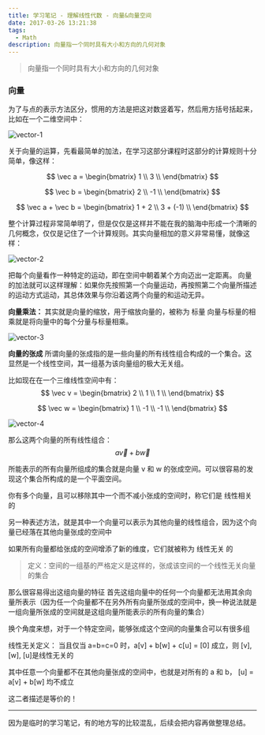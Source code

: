 ```yaml
---
title: 学习笔记 - 理解线性代数 - 向量&向量空间 
date: 2017-03-26 13:21:38
tags:
  - Math
description: 向量指一个同时具有大小和方向的几何对象
---
```


> 向量指一个同时具有大小和方向的几何对象

### 向量
为了与点的表示方法区分，惯用的方法是把这对数竖着写，然后用方括号括起来，比如在一个二维空间中：

![vector-1][1]

关于向量的运算，先看最简单的加法，在学习这部分课程时这部分的计算规则十分简单，像这样：

$$
        \vec a = 
        \begin{bmatrix}
        1 \\
        3 \\
        \end{bmatrix}
$$

$$
        \vec b = 
        \begin{bmatrix}
        2 \\
        -1 \\
        \end{bmatrix}
$$

$$
        \vec a + \vec b =  
        \begin{bmatrix}
        1 + 2 \\
        3 + (-1) \\
        \end{bmatrix}
$$

整个计算过程非常简单明了，但是仅仅是这样并不能在我的脑海中形成一个清晰的几何概念，仅仅是记住了一个计算规则。其实向量相加的意义非常易懂，就像这样：

![vector-2][2]

把每个向量看作一种特定的运动，即在空间中朝着某个方向迈出一定距离。
向量的加法就可以这样理解：如果你先按照第一个向量运动，再按照第二个向量所描述的运动方式运动，其总体效果与你沿着这两个向量的和运动无异。

**向量乘法：**
其实就是向量的缩放，用于缩放向量的，被称为 标量
向量与标量的相乘就是将向量中的每个分量与标量相乘。

![vector-3][3]

**向量的张成**
所谓向量的张成指的是一些向量的所有线性组合构成的一个集合。这显然是一个线性空间，其一组基为该向量组的极大无关组。

比如现在在一个三维线性空间中有：
$$
        \vec v = 
        \begin{bmatrix}
        2 \\
        1 \\
        1 \\
        \end{bmatrix}
$$

$$
        \vec w = 
        \begin{bmatrix}
        1 \\
        -1 \\
        -1 \\
        \end{bmatrix}
$$

![vector-4][4]

那么这两个向量的所有线性组合：
$$ a \vec v + b \vec w $$

所能表示的所有向量所组成的集合就是向量 v 和 w 的张成空间。可以很容易的发现这个集合所构成的是一个平面空间。

你有多个向量，且可以移除其中一个而不减小张成的空间时，称它们是 线性相关 的

另一种表述方法，就是其中一个向量可以表示为其他向量的线性组合，因为这个向量已经落在其他向量张成的空间中

如果所有向量都给张成的空间增添了新的维度，它们就被称为 线性无关 的

> 定义：空间的一组基的严格定义是这样的，张成该空间的一个线性无关向量的集合

那么很容易得出这组向量的特征
首先这组向量中的任何一个向量都无法用其余向量所表示（因为任一个向量都不在另外所有向量所张成的空间中，换一种说法就是一组向量所张成的空间就是这组向量所能表示的所有向量的集合）

换个角度来想，对于一个特定空间，能够张成这个空间的向量集合可以有很多组

线性无关定义：
当且仅当 a=b=c=0 时，a[v] + b[w] + c[u] = [0] 成立，则 [v], [w], [u]是线性无关的

其中任意一个向量都不在其他向量张成的空间中，也就是对所有的 a 和 b， [u] = a[v] + b[w] 均不成立

这二者描述是等价的！

---

因为是临时的学习笔记，有的地方写的比较混乱，后续会把内容再做整理总结。

  [1]: http://7xsger.com1.z0.glb.clouddn.com/image/blog/vector-1.png
  [2]: http://7xsger.com1.z0.glb.clouddn.com/image/blog/vector-2.png
  [3]: http://7xsger.com1.z0.glb.clouddn.com/image/blog/vector-3.png
  [4]: http://7xsger.com1.z0.glb.clouddn.com/image/blog/vector-4.png
